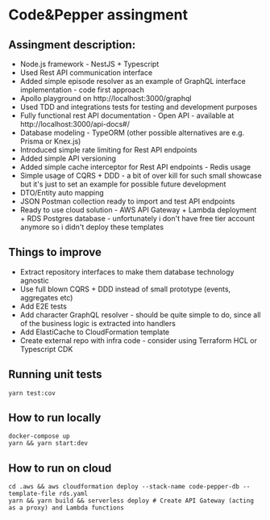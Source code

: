 # Code&Pepper assingment

## Assingment description:

- Node.js framework - NestJS + Typescript
- Used Rest API communication interface
- Added simple episode resolver as an example of GraphQL interface implementation - code first approach
- Apollo playground on http://localhost:3000/graphql
- Used TDD and integrations tests for testing and development purposes
- Fully functional rest API documentation - Open API - available at http://localhost:3000/api-docs#/
- Database modeling - TypeORM (other possible alternatives are e.g. Prisma or Knex.js)
- Introduced simple rate limiting for Rest API endpoints
- Added simple API versioning
- Added simple cache interceptor for Rest API endpoints - Redis usage
- Simple usage of CQRS + DDD - a bit of over kill for such small showcase but it's just to set an example for possible future development
- DTO/Entity auto mapping
- JSON Postman collection ready to import and test API endpoints
- Ready to use cloud solution - AWS API Gateway + Lambda deployment + RDS Postgres database - unfortunately i don't have free tier account anymore so i didn't deploy these templates

## Things to improve

- Extract repository interfaces to make them database technology agnostic
- Use full blown CQRS + DDD instead of small prototype (events, aggregates etc)
- Add E2E tests
- Add character GraphQL resolver - should be quite simple to do, since all of the business logic is extracted into handlers
- Add ElastiCache to CloudFormation template
- Create external repo with infra code - consider using Terraform HCL or Typescript CDK

## Running unit tests

```
yarn test:cov
```

## How to run locally

```
docker-compose up
yarn && yarn start:dev
```

## How to run on cloud

```
cd .aws && aws cloudformation deploy --stack-name code-pepper-db --template-file rds.yaml
yarn && yarn build && serverless deploy # Create API Gateway (acting as a proxy) and Lambda functions
```
